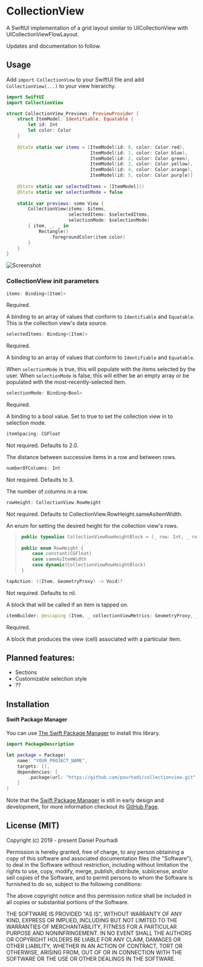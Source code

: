 # CollectionView

A SwiftUI implementation of a grid layout similar to UICollectionView with UICollectionViewFlowLayout.

Updates and documentation to follow.

## Usage

Add `import CollectionView` to your SwiftUI file and add `CollectionView(...)` to your view hierarchy. 

```swift
import SwiftUI
import CollectionView

struct CollectionView_Previews: PreviewProvider {
    struct ItemModel: Identifiable, Equatable {
        let id: Int
        let color: Color
    }
    
    @State static var items = [ItemModel(id: 0, color: Color.red),
                               ItemModel(id: 1, color: Color.blue),
                               ItemModel(id: 2, color: Color.green),
                               ItemModel(id: 3, color: Color.yellow),
                               ItemModel(id: 4, color: Color.orange),
                               ItemModel(id: 5, color: Color.purple)]
    
    @State static var selectedItems = [ItemModel]()
    @State static var selectionMode = false
    
    static var previews: some View {
        CollectionView(items: $items,
                       selectedItems: $selectedItems,
                       selectionMode: $selectionMode)
        { item, _, _ in
            Rectangle()
                .foregroundColor(item.color)
        }
    }
}

```
![Screenshot](https://github.com/pourhadi/collectionview/blob/master/screenshot.png?raw=true)

### CollectionView init parameters

```swift
items: Binding<[Item]>
```

Required. 

A binding to an array of values that conform to `Identifiable` and `Equatable`. This is the collection view's data source.

```swift
selectedItems: Binding<[Item]>
```

Required.

A binding to an array of values that conform to `Identifiable` and `Equatable`.

When `selectionMode` is true, this will populate with the items selected by the user. When `selectionMode` is false, this will either be an empty array or be populated with the most-recently-selected item.

```swift
selectionMode: Binding<Bool>
```

Required.

A binding to a bool value. Set to true to set the collection view in to selection mode.

```swift
itemSpacing: CGFloat
```

Not required. Defaults to 2.0.

The distance between successive items in a row and between rows.

```swift
numberOfColumns: Int
```

Not required. Defaults to 3.

The number of columns in a row.

```swift
rowHeight: CollectionView.RowHeight
```

Not required. Defaults to CollectionView.RowHeight.sameAsItemWidth.

An enum for setting the desired height for the collection view's rows.

>   ```swift
>   public typealias CollectionViewRowHeightBlock = (_ row: Int, _ rowMetrics: GeometryProxy, _ itemSpacing: CGFloat, _ numberOfColumns: Int) -> CGFloat
>       
>   public enum RowHeight {
>       case constant(CGFloat)
>       case sameAsItemWidth
>       case dynamic(CollectionViewRowHeightBlock)
>   }
>    ```

```swift
tapAction: ((Item, GeometryProxy) -> Void)?
```

Not required. Defaults to nil.

A block that will be called if an item is tapped on.

```swift
itemBuilder: @escaping (Item, _ collectionViewMetrics: GeometryProxy, _ itemMetrics: GeometryProxy) -> ItemContent)
```

Required.

A block that produces the view (cell) associated with a particular item.

## Planned features:
* Sections
* Customizable selection style
* ??

## Installation

#### Swift Package Manager
You can use [The Swift Package Manager](https://swift.org/package-manager) to install this library.

```swift
import PackageDescription

let package = Package(
    name: "YOUR_PROJECT_NAME",
    targets: [],
    dependencies: [
        .package(url: "https://github.com/pourhadi/collectionview.git", .branch("master"))    
    ]
)
```

Note that the [Swift Package Manager](https://swift.org/package-manager) is still in early design and development, for more information checkout its [GitHub Page](https://github.com/apple/swift-package-manager).

## License (MIT)

Copyright (c) 2019 - present Daniel Pourhadi

Permission is hereby granted, free of charge, to any person obtaining a copy
of this software and associated documentation files (the "Software"), to deal
in the Software without restriction, including without limitation the rights
to use, copy, modify, merge, publish, distribute, sublicense, and/or sell
copies of the Software, and to permit persons to whom the Software is
furnished to do so, subject to the following conditions:

The above copyright notice and this permission notice shall be included in
all copies or substantial portions of the Software.

THE SOFTWARE IS PROVIDED "AS IS", WITHOUT WARRANTY OF ANY KIND, EXPRESS OR
IMPLIED, INCLUDING BUT NOT LIMITED TO THE WARRANTIES OF MERCHANTABILITY,
FITNESS FOR A PARTICULAR PURPOSE AND NONINFRINGEMENT. IN NO EVENT SHALL THE
AUTHORS OR COPYRIGHT HOLDERS BE LIABLE FOR ANY CLAIM, DAMAGES OR OTHER
LIABILITY, WHETHER IN AN ACTION OF CONTRACT, TORT OR OTHERWISE, ARISING FROM,
OUT OF OR IN CONNECTION WITH THE SOFTWARE OR THE USE OR OTHER DEALINGS IN
THE SOFTWARE.
